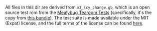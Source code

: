 All files in this dir are derived from `m3_scy_change.gb`, which is an open source test rom from the [Mealybug Tearoom Tests](https://github.com/mattcurrie/mealybug-tearoom-tests) (specifically, it's the copy from [this bundle](https://github.com/mattcurrie/mealybug-tearoom-tests/blob/bc3430a7c1f5d394764f37a189b85d8ce4bb3c4e/mealybug-tearoom-tests.zip)).
The test suite is made available under the MIT (Expat) license, and the full terms of the license can be found [here](https://github.com/mattcurrie/mealybug-tearoom-tests/blob/bc3430a7c1f5d394764f37a189b85d8ce4bb3c4e/LICENSE).
